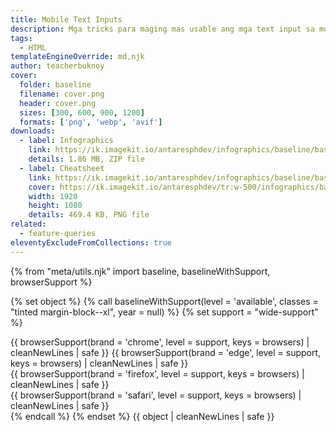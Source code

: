 ```yaml
---
title: Mobile Text Inputs
description: Mga tricks para maging mas usable ang mga text input sa mobile browsers.
tags:
  - HTML
templateEngineOverride: md,njk
author: teacherbuknoy
cover:
  folder: baseline
  filename: cover.png
  header: cover.png
  sizes: [300, 600, 900, 1200]
  formats: ['png', 'webp', 'avif']
downloads:
  - label: Infographics
    link: https://ik.imagekit.io/antaresphdev/infographics/baseline/baseline.zip
    details: 1.86 MB, ZIP file
  - label: Cheatsheet
    link: https://ik.imagekit.io/antaresphdev/infographics/baseline/baseline.png
    cover: https://ik.imagekit.io/antaresphdev/tr:w-500/infographics/baseline/baseline.png
    width: 1920
    height: 1080
    details: 469.4 KB, PNG file
related:
  - feature-queries
eleventyExcludeFromCollections: true
---
```

{% from "meta/utils.njk" import baseline, baselineWithSupport, browserSupport %}

{% set object %}
{% call baselineWithSupport(level = 'available', classes = "tinted margin-block--xl", year = null) %}
  {% set support = "wide-support" %}
  <div class="support-indicator">
    {{ browserSupport(brand = 'chrome', level = support, keys = browsers) | cleanNewLines | safe }}
    {{ browserSupport(brand = 'edge', level = support, keys = browsers) | cleanNewLines | safe }}
  </div>
  <div class="support-indicator">
    {{ browserSupport(brand = 'firefox', level = support, keys = browsers) | cleanNewLines | safe }}
  </div>
  <div class="support-indicator">
    {{ browserSupport(brand = 'safari', level = support, keys = browsers) | cleanNewLines | safe }}
  </div>
  {% endcall %}
{% endset %}
{{ object | cleanNewLines | safe }}



